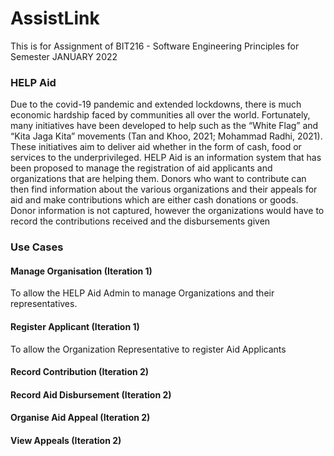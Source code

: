 # AssistLink
This is for Assignment of BIT216 - Software Engineering Principles for Semester JANUARY 2022

### HELP Aid
Due to the covid-19 pandemic and extended lockdowns, there is much economic hardship faced by 
communities all over the world. Fortunately, many initiatives have been developed to help such as the “White 
Flag” and “Kita Jaga Kita” movements (Tan and Khoo, 2021; Mohammad Radhi, 2021). These initiatives 
aim to deliver aid whether in the form of cash, food or services to the underprivileged.
HELP Aid is an information system that has been proposed to manage the registration of aid applicants and 
organizations that are helping them. Donors who want to contribute can then find information about the 
various organizations and their appeals for aid and make contributions which are either cash donations or 
goods. Donor information is not captured, however the organizations would have to record the contributions 
received and the disbursements given
  
 ### Use Cases
 #### Manage Organisation (Iteration 1)
 To allow the HELP Aid Admin to manage Organizations and their representatives.
 #### Register Applicant (Iteration 1)
 To allow the Organization Representative to register Aid Applicants
 #### Record Contribution (Iteration 2)  
 #### Record Aid Disbursement (Iteration 2)  
 #### Organise Aid Appeal (Iteration 2)  
 #### View Appeals (Iteration 2)  
